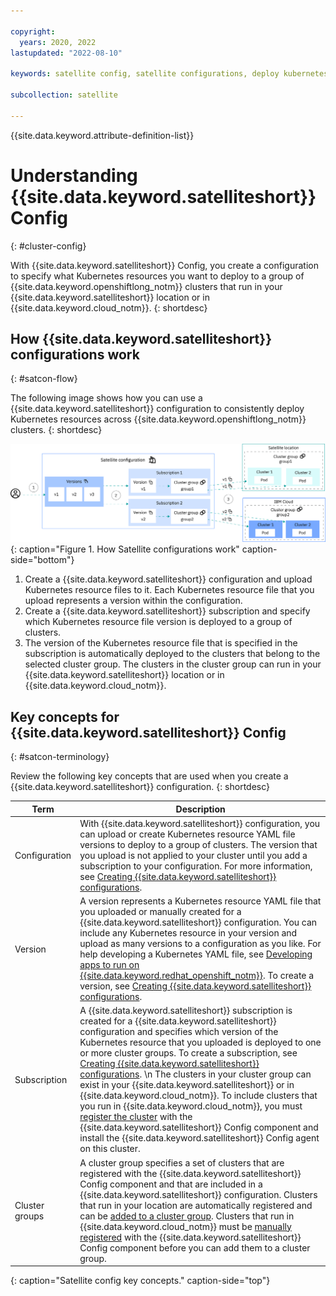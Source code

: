 ```yaml
---

copyright:
  years: 2020, 2022
lastupdated: "2022-08-10"

keywords: satellite config, satellite configurations, deploy kubernetes resources with satellite, satellite deploy apps, satellite subscription, satellite version

subcollection: satellite

---
```


{{site.data.keyword.attribute-definition-list}}

# Understanding {{site.data.keyword.satelliteshort}} Config
{: #cluster-config}

With {{site.data.keyword.satelliteshort}} Config, you create a configuration to specify what Kubernetes resources you want to deploy to a group of {{site.data.keyword.openshiftlong_notm}} clusters that run in your {{site.data.keyword.satelliteshort}} location or in {{site.data.keyword.cloud_notm}}.
{: shortdesc}

## How {{site.data.keyword.satelliteshort}} configurations work
{: #satcon-flow}

The following image shows how you can use a {{site.data.keyword.satelliteshort}} configuration to consistently deploy Kubernetes resources across {{site.data.keyword.openshiftlong_notm}} clusters.
{: shortdesc}

![How {{site.data.keyword.satelliteshort}} configurations work](/images/satcon.png){: caption="Figure 1. How Satellite configurations work" caption-side="bottom"}

1. Create a {{site.data.keyword.satelliteshort}} configuration and upload Kubernetes resource files to it. Each Kubernetes resource file that you upload represents a version within the configuration.
2. Create a {{site.data.keyword.satelliteshort}} subscription and specify which Kubernetes resource file version is deployed to a group of clusters.
3. The version of the Kubernetes resource file that is specified in the subscription is automatically deployed to the clusters that belong to the selected cluster group. The clusters in the cluster group can run in your {{site.data.keyword.satelliteshort}} location or in {{site.data.keyword.cloud_notm}}.

## Key concepts for {{site.data.keyword.satelliteshort}} Config
{: #satcon-terminology}

Review the following key concepts that are used when you create a {{site.data.keyword.satelliteshort}} configuration.
{: shortdesc}

|Term|Description|
|---------|-------------------|
|Configuration|With {{site.data.keyword.satelliteshort}} configuration, you can upload or create Kubernetes resource YAML file versions to deploy to a group of clusters. The version that you upload is not applied to your cluster until you add a subscription to your configuration. For more information, see [Creating {{site.data.keyword.satelliteshort}} configurations](/docs/satellite?topic=satellite-satcon-create).|
|Version|A version represents a Kubernetes resource YAML file that you uploaded or manually created for a {{site.data.keyword.satelliteshort}} configuration. You can include any Kubernetes resource in your version and upload as many versions to a configuration as you like. For help developing a Kubernetes YAML file, see [Developing apps to run on {{site.data.keyword.redhat_openshift_notm}}](/docs/openshift?topic=openshift-openshift_apps). To create a version, see [Creating {{site.data.keyword.satelliteshort}} configurations](/docs/satellite?topic=satellite-satcon-create). |
|Subscription|A {{site.data.keyword.satelliteshort}} subscription is created for a {{site.data.keyword.satelliteshort}} configuration and specifies which version of the Kubernetes resource that you uploaded is deployed to one or more cluster groups. To create a subscription, see [Creating {{site.data.keyword.satelliteshort}} configurations](/docs/satellite?topic=satellite-satcon-create).  \n The clusters in your cluster group can exist in your {{site.data.keyword.satelliteshort}} or in {{site.data.keyword.cloud_notm}}. To include clusters that you run in {{site.data.keyword.cloud_notm}}, you must [register the cluster](/docs/satellite?topic=satellite-setup-clusters-satconfig#register-openshift-clusters) with the {{site.data.keyword.satelliteshort}} Config component and install the {{site.data.keyword.satelliteshort}} Config agent on this cluster.|
|Cluster groups|A cluster group specifies a set of clusters that are registered with the {{site.data.keyword.satelliteshort}} Config component and that are included in a {{site.data.keyword.satelliteshort}} configuration. Clusters that run in your location are automatically registered and can be [added to a cluster group](/docs/satellite?topic=satellite-setup-clusters-satconfig#setup-clusters-satconfig-groups). Clusters that run in {{site.data.keyword.cloud_notm}} must be [manually registered](/docs/satellite?topic=satellite-setup-clusters-satconfig#register-openshift-clusters) with the {{site.data.keyword.satelliteshort}} Config component before you can add them to a cluster group. |
{: caption="Satellite config key concepts." caption-side="top"}

